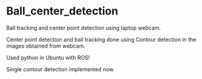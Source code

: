 # Ball_center_detection

Ball tracking and center point detection using laptop webcam.

Center point detection and ball tracking done using Contour detection in the images obtained from webcam.

Used python in Ubuntu with ROS!

Single contour detection implemented now.
